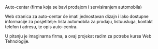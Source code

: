 Auto-centar (firma koja se bavi prodajom i servisiranjem automobila)

Web stranica za auto-centar će imati jednostavan dizajn i lako dostupne informacije za posjetitelje: lista automobila za prodaju, listuusluga, kontakt telefon i adresu, te opis auto-centra.

U pitanju je imaginarna firma, a ovaj projekat radim za potrebe kursa Web Tehnologije.
